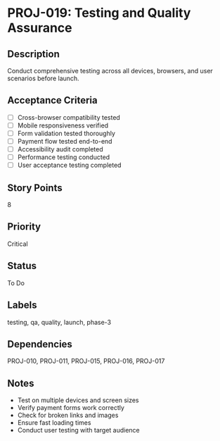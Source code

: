 # PROJ-019: Testing and Quality Assurance

## Description
Conduct comprehensive testing across all devices, browsers, and user scenarios before launch.

## Acceptance Criteria
- [ ] Cross-browser compatibility tested
- [ ] Mobile responsiveness verified
- [ ] Form validation tested thoroughly
- [ ] Payment flow tested end-to-end
- [ ] Accessibility audit completed
- [ ] Performance testing conducted
- [ ] User acceptance testing completed

## Story Points
8

## Priority
Critical

## Status
To Do

## Labels
testing, qa, quality, launch, phase-3

## Dependencies
PROJ-010, PROJ-011, PROJ-015, PROJ-016, PROJ-017

## Notes
- Test on multiple devices and screen sizes
- Verify payment forms work correctly
- Check for broken links and images
- Ensure fast loading times
- Conduct user testing with target audience
